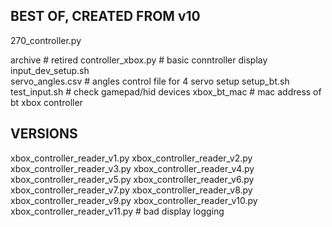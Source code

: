 
## BEST OF, CREATED FROM v10
270_controller.py

archive             # retired
controller_xbox.py  # basic conntroller display
input_dev_setup.sh  
servo_angles.csv    # angles control file for 4 servo setup
setup_bt.sh
test_input.sh       # check gamepad/hid devices
xbox_bt_mac         # mac address of bt xbox controller

## VERSIONS 
xbox_controller_reader_v1.py
xbox_controller_reader_v2.py
xbox_controller_reader_v3.py
xbox_controller_reader_v4.py
xbox_controller_reader_v5.py
xbox_controller_reader_v6.py
xbox_controller_reader_v7.py
xbox_controller_reader_v8.py
xbox_controller_reader_v9.py
xbox_controller_reader_v10.py
xbox_controller_reader_v11.py   # bad display logging
